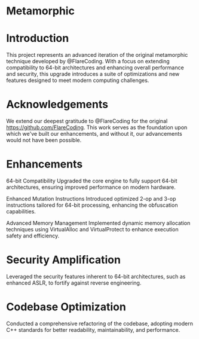 # Metamorphic

# Introduction
This project represents an advanced iteration of the original metamorphic technique developed by @FlareCoding. With a focus on extending compatibility to 64-bit architectures and enhancing overall performance and security, this upgrade introduces a suite of optimizations and new features designed to meet modern computing challenges.

# Acknowledgements
We extend our deepest gratitude to @FlareCoding for the original https://github.com/FlareCoding. This work serves as the foundation upon which we've built our enhancements, and without it, our advancements would not have been possible.

# Enhancements
64-bit Compatibility
Upgraded the core engine to fully support 64-bit architectures, ensuring improved performance on modern hardware.

Enhanced Mutation Instructions
Introduced optimized 2-op and 3-op instructions tailored for 64-bit processing, enhancing the obfuscation capabilities.

Advanced Memory Management
Implemented dynamic memory allocation techniques using VirtualAlloc and VirtualProtect to enhance execution safety and efficiency.

# Security Amplification
Leveraged the security features inherent to 64-bit architectures, such as enhanced ASLR, to fortify against reverse engineering.

# Codebase Optimization
Conducted a comprehensive refactoring of the codebase, adopting modern C++ standards for better readability, maintainability, and performance.


